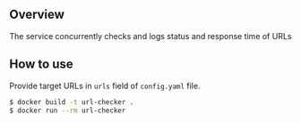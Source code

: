 ## Overview
The service concurrently checks and logs status and response time of URLs
## How to use
Provide target URLs in `urls` field of `config.yaml` file.
```sh
$ docker build -t url-checker .
$ docker run --rm url-checker
```